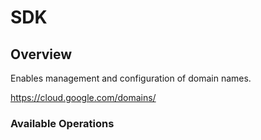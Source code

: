 # SDK

## Overview

Enables management and configuration of domain names.

<https://cloud.google.com/domains/>
### Available Operations

